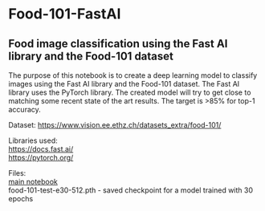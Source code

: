 # Food-101-FastAI
## Food image classification using the Fast AI library and the Food-101 dataset
The purpose of this notebook is to create a deep learning model to classify images using the Fast AI library and the Food-101 dataset. The Fast AI library uses the PyTorch library. The created model will try to get close to matching some recent state of the art results. The target is >85% for top-1 accuracy.

Dataset:
https://www.vision.ee.ethz.ch/datasets_extra/food-101/

Libraries used:  
https://docs.fast.ai/  
https://pytorch.org/ 
 
Files:  
[main notebook](https://github.com/Finwion/Food-101-FastAI/blob/master/food-101.ipynb)  
food-101-test-e30-512.pth - saved checkpoint for a model trained with 30 epochs
